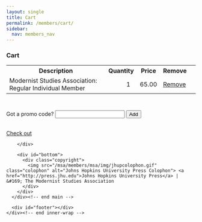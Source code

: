 ```yaml
---
layout: single
title: Cart
permalink: /members/cart/
sidebar:
  nav: members_nav
---
```



<!DOCTYPE html>

<html lang="en">
<head>
  <meta name="generator" content="HTML Tidy for Linux (vers 25 March 2009), see www.w3.org">
  <meta charset="utf-8">
  <meta http-equiv="Content-Type" content="text/html; charset=us-ascii">

  <title>MSA Membership - Cart</title>
  <link rel="stylesheet" href="/msa/tree/gh-pages/_sass/minimal-mistakes/msa-style.css" type="text/css">
  <link rel="stylesheet" href="/msa/tree/gh-pages/_sass/minimal-mistakes/jhup-style.css" type="text/css">
  <link href="/msa/tree/gh-pages/_sass/minimal-mistakes/SpryMenuBarHorizontal.css" rel="stylesheet" type="text/css">
  <link href="/msa/members/msa/img/msa-favicon.png" rel= "shortcut icon" type="image/gif" />

</head>

<body>

<!-- <h1>Modernist Studies Association</h1> -->
<main id="maincontent">






<h3>Cart</h3>

  
<table class='cart-table' style="margin-bottom: 5ex">
  <tr>
    <th>Description</th>
    <th>Quantity</th>
    <th>Price</th>
    <th>Remove</th>
  </tr>

  <tr>
    <td>Modernist Studies Association: Regular Individual Member</td>
    <td style='text-align:right;padding-right:2ex'>1</td>
    <td class='money-cell'>65.00</td>
    <td><a href="/msa/members/remove-from-cart/1">Remove</a></td>
    <td>
</td>
  </tr>
  
  

</table>
<form method='post' action='/msa/members/promo-codes'>
  <div>
    <label for='promo-code-input'>Got a promo code?</label>
    <input name='source-code' value='' id='promo-code-input'>
    <button type='submit'>Add</button>
  </div>
  <input name="csrf_token" value="{SSHA}bT16oVvud35VUMJMBFd9X9JsWMgVLBbb" type="hidden">
</form>

<br><a class='obvious' href="/msa/members/check-out">Check out</a><br>



</main>
<script type="text/javascript" src="/msa/members/js/jquery.js"> </script>
<script type="text/javascript" src="/msa/members/js/jquery.doubleScroll.js"></script>
<script type="text/javascript" src="/msa/members/js/jhup.js"> </script>





        </div>

        <div id="bottom">
          <div class="copyright">
            <img src="/msa/members/msa/img/jhupcolophon.gif" class="colophon" alt="Johns Hopkins University Press Colophon"> <a href="http://press.jhu.edu">Johns Hopkins University Press</a> | &#169; The Modernist Studies Association
          </div>
        </div>
      </div><!-- end main -->

      <div id="footer"></div>
    </div><!-- end inner-wrap -->
  </div><!-- end wrap -->

<script async src="https://www.googletagmanager.com/gtag/js?id=UA-122948754-11"></script>
<script async src="/msa/members/js/msa-analytics.js"></script>

<script type="text/javascript" defer>
(function(d, src, c) { var t=d.scripts[d.scripts.length - 1],s=d.createElement('script');s.id='la_x2s6df8d';s.async=true;s.src=src;s.onload=s.onreadystatechange=function(){var rs=this.readyState;if(rs&&(rs!='complete')&&(rs!='loaded')){return;}c(this);};t.parentElement.insertBefore(s,t.nextSibling);})(document,
'https://jhup.ladesk.com/scripts/track.js',
function(e){ LiveAgent.createButton('uyox0una', e); });
</script>

</body>
</html>
